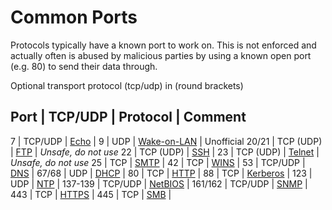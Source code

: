# Common Ports
Protocols typically have a known port to work on. This is not enforced and actually often is abused by malicious parties by using a known open port (e.g. 80) to send their data through.

Optional transport protocol (tcp/udp) in (round brackets)

Port | TCP/UDP | Protocol | Comment
-----------------------------------
7 | TCP/UDP | [Echo](https://en.wikipedia.org/wiki/Echo_Protocol) | 
9 | UDP | [Wake-on-LAN](https://en.wikipedia.org/wiki/Wake-on-LAN) | Unofficial
20/21 | TCP (UDP) | [FTP](https://en.wikipedia.org/wiki/File_Transfer_Protocol) | _Unsafe, do not use_
22 | TCP (UDP) | [SSH](https://en.wikipedia.org/wiki/Secure_Shell) | 
23 | TCP (UDP) | [Telnet](https://en.wikipedia.org/wiki/Telnet) | _Unsafe, do not use_
25 | TCP | [SMTP](https://en.wikipedia.org/wiki/Simple_Mail_Transfer_Protocol) | 
42 | TCP | [WINS](https://en.wikipedia.org/wiki/Windows_Internet_Name_Service) | 
53 | TCP/UDP | [DNS](https://en.wikipedia.org/wiki/Domain_Name_System) | 
67/68 | UDP | [DHCP](https://en.wikipedia.org/wiki/Dynamic_Host_Configuration_Protocol) | 
80 | TCP | [HTTP](https://en.wikipedia.org/wiki/Hypertext_Transfer_Protocol) | 
88 | TCP | [Kerberos](https://en.wikipedia.org/wiki/Kerberos_(protocol)) | 
123 | UDP | [NTP](https://en.wikipedia.org/wiki/Network_Time_Protocol) | 
137-139 | TCP/UDP | [NetBIOS](https://en.wikipedia.org/wiki/NetBIOS) | 
161/162 | TCP/UDP | [SNMP](https://en.wikipedia.org/wiki/Simple_Network_Management_Protocol) | 
443 | TCP | [HTTPS](https://en.wikipedia.org/wiki/HTTPS) | 
445 | TCP | [SMB](https://en.wikipedia.org/wiki/Server_Message_Block) | 
